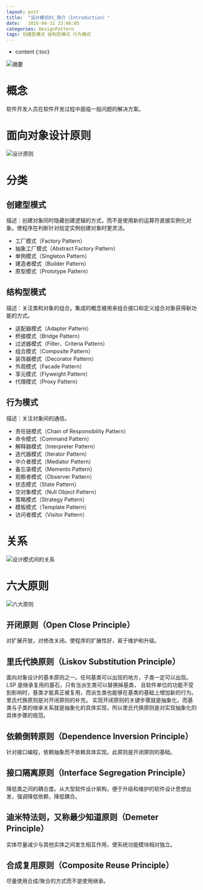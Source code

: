 ```yaml
---
layout: post
title:  "设计模式01_简介（Introduction）"
date:   2016-04-31 23:06:05
categories: DesignPattern
tags: 创建型模式 结构型模式 行为模式
---
```

* content
{:toc}


![摘要](http://upload-images.jianshu.io/upload_images/1242974-db23bec89ba568d5.png?imageMogr2/auto-orient/strip%7CimageView2/2/w/1240) 

# 概念 #

 软件开发人员在软件开发过程中面临一般问题的解决方案。






# 面向对象设计原则 #


![设计原则](http://upload-images.jianshu.io/upload_images/1242974-56230fe31338abd0.png?imageMogr2/auto-orient/strip%7CimageView2/2/w/1240)


# 分类 #

 ## 创建型模式 ##

  描述：创建对象同时隐藏创建逻辑的方式，而不是使用新的运算符直接实例化对象。使程序在判断针对给定实例创建对象时更灵活。

- 工厂模式（Factory Pattern）
- 抽象工厂模式（Abstract Factory Pattern）
- 单例模式（Singleton Pattern）
- 建造者模式（Builder Pattern）
- 原型模式（Prototype Pattern）

##  结构型模式 ##

  描述：关注类和对象的组合。集成的概念被用来组合接口和定义组合对象获得新功能的方式。

- 适配器模式（Adapter Pattern）
- 桥接模式（Bridge Pattern）
- 过滤器模式（Filter、Criteria Pattern）
- 组合模式（Composite Pattern）
- 装饰器模式（Decorator Pattern）
- 外观模式（Facade Pattern）
- 享元模式（Flyweight Pattern）
- 代理模式（Proxy Pattern）

##  行为模式 ##

 描述：关注对象间的通信。

- 责任链模式（Chain of Responsibility Pattern）
- 命令模式（Command Pattern）
- 解释器模式（Interpreter Pattern）
- 迭代器模式（Iterator Pattern）
- 中介者模式（Mediator Pattern）
- 备忘录模式（Memento Pattern）
- 观察者模式（Observer Pattern）
- 状态模式（State Pattern）
- 空对象模式（Null Object Pattern）
- 策略模式（Strategy Pattern）
- 模板模式（Template Pattern）
- 访问者模式（Visitor Pattern）

# 关系 #

 
![设计模式间的关系](http://upload-images.jianshu.io/upload_images/1242974-09e0893682a95b26.png?imageMogr2/auto-orient/strip%7CimageView2/2/w/1240)


# 六大原则 #


![六大原则](http://upload-images.jianshu.io/upload_images/1242974-4a6953c99be09096.png?imageMogr2/auto-orient/strip%7CimageView2/2/w/1240)


##  开闭原则（Open Close Principle） ##

  对扩展开放，对修改关闭。使程序的扩展性好，易于维护和升级。

##  里氏代换原则（Liskov Substitution Principle） ##

  面向对象设计的基本原则之一。任何基类可以出现的地方，子类一定可以出现。LSP 是继承复用的基石，只有当派生类可以替换掉基类，
 且软件单位的功能不受到影响时，基类才能真正被复用，而派生类也能够在基类的基础上增加新的行为。里氏代换原则是对开闭原则的补充。
 实现开闭原则的关键步骤就是抽象化，而基类与子类的继承关系就是抽象化的具体实现，所以里氏代换原则是对实现抽象化的具体步骤的规范。

##  依赖倒转原则（Dependence Inversion Principle） ##

  针对接口编程，依赖抽象而不依赖具体实现。此原则是开闭原则的基础。

##  接口隔离原则（Interface Segregation Principle） ##

  降低类之间的耦合度。从大型软件设计架构，便于升级和维护的软件设计思想出发，强调降低依赖，降低耦合。

##  迪米特法则，又称最少知道原则（Demeter Principle） ##

  实体尽量减少与其他实体之间发生相互作用，使系统功能模块相对独立。

##  合成复用原则（Composite Reuse Principle） ##

  尽量使用合成/聚合的方式而不是使用继承。
